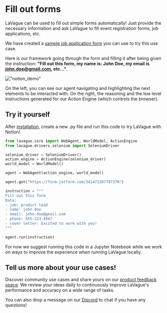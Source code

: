 # Fill out forms

LaVague can be used to fill out simple forms automatically! Just provide the necessary information and ask LaVague to fill event registration forms, job applications, etc. 

We have created a [sample job application form](https://form.jotform.com/241472287797370) you can use to try this use case. 

Here is our framework going through the form and filling it after being given the instruction: **"Fill out this form, my name is: John Doe, my email is john.doe@gmail.com, etc..."**. 


!["notion_demo"](../../assets/jotform_demo.gif)

On the left, you can see our agent navigating and highlighting the next elements to be interacted with. On the right, the reasoning and the low level instructions generated for our Action Engine (which controls the browser). 

## Try it yourself

After [installation](../get-started/quick-tour.md), create a new .py file and run this code to try LaVague with Notion!

```py
from lavague.core import WebAgent, WorldModel, ActionEngine
from lavague.drivers.selenium import SeleniumDriver

selenium_driver = SeleniumDriver()
action_engine = ActionEngine(selenium_driver)
world_model = WorldModel()

agent = WebAgent(action_engine, world_model)

agent.get("https://form.jotform.com/241472287797370")

instruction = """
Fill out this form
Data:
- job: product lead
- name: john doe
- email: john.doe@gmail.com
- phone: 555-123-4567
- cover letter: Excited to work with you!
"""

agent.run(instruction)
```

For now we suggest running this code in a Jupyter Notebook while we work on ways to improve the experience when running LaVague locally. 

## Tell us more about your use cases!

Discover community use cases and share yours on our [product feedback space](https://lavague.canny.io/lavague-use-cases). We review your ideas daily to continuously improve LaVague's performance and accuracy on a wide range of tasks.

You can also drop a message on our [Discord](https://discord.gg/SDxn9KpqX9) to chat if you have any questions!